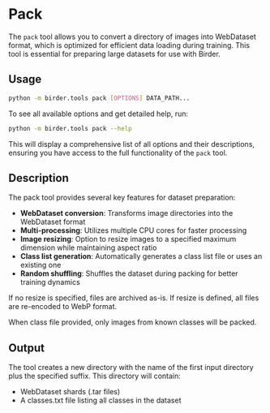 # Pack

The `pack` tool allows you to convert a directory of images into WebDataset format, which is optimized for efficient data loading during training. This tool is essential for preparing large datasets for use with Birder.

## Usage

```sh
python -m birder.tools pack [OPTIONS] DATA_PATH...
```

To see all available options and get detailed help, run:

```sh
python -m birder.tools pack --help
```

This will display a comprehensive list of all options and their descriptions, ensuring you have access to the full functionality of the `pack` tool.

## Description

The pack tool provides several key features for dataset preparation:

* **WebDataset conversion**: Transforms image directories into the WebDataset format
* **Multi-processing**: Utilizes multiple CPU cores for faster processing
* **Image resizing**: Option to resize images to a specified maximum dimension while maintaining aspect ratio
* **Class list generation**: Automatically generates a class list file or uses an existing one
* **Random shuffling**: Shuffles the dataset during packing for better training dynamics

If no resize is specified, files are archived as-is. If resize is defined, all files are re-encoded to WebP format.

When class file provided, only images from known classes will be packed.

## Output

The tool creates a new directory with the name of the first input directory plus the specified suffix. This directory will contain:

* WebDataset shards (.tar files)
* A classes.txt file listing all classes in the dataset
